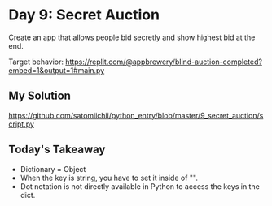 # Day 9: Secret Auction

Create an app that allows people bid secretly and show highest bid at the end.

Target behavior: https://replit.com/@appbrewery/blind-auction-completed?embed=1&output=1#main.py

## My Solution

https://github.com/satomiichii/python_entry/blob/master/9_secret_auction/script.py

## Today's Takeaway

- Dictionary = Object
- When the key is string, you have to set it inside of "".
- Dot notation is not directly available in Python to access the keys in the dict.
